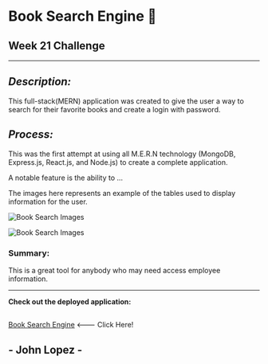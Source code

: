 # Book Search Engine 📖 

## Week 21 Challenge

---
## *Description:* 

This full-stack(MERN) application was created to give the user a way to search for their favorite books and create a login with password.  


## *Process:*

This was the first attempt at using all M.E.R.N technology (MongoDB, Express.js, React.js, and Node.js) to create a complete application. 

A notable feature is the ability to ...

The images here represents an example of the tables used to display information for the user.  

![Book Search Images](/Assets/)

![Book Search Images](/Assets/)


### Summary: 

This is a great tool for anybody who may need access employee information. 


--- 
**Check out the deployed application:**
##
[Book Search Engine]() <--- Click Here!
## 
## - John Lopez -

